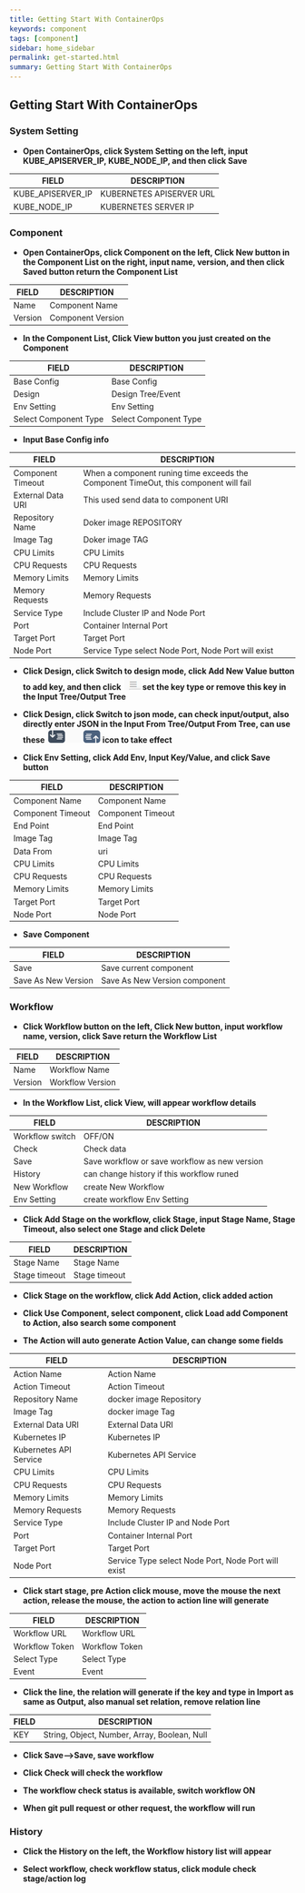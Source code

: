 ```yaml
---
title: Getting Start With ContainerOps
keywords: component
tags: [component]
sidebar: home_sidebar
permalink: get-started.html
summary: Getting Start With ContainerOps
---
```


## Getting Start With ContainerOps

### System Setting
- __Open ContainerOps, click System Setting on the left,  input KUBE_APISERVER_IP, KUBE_NODE_IP, and then click Save__

| FIELD |  DESCRIPTION |
| -------- | -------- |
| KUBE_APISERVER_IP  | KUBERNETES APISERVER URL |
| KUBE_NODE_IP  | KUBERNETES SERVER IP |

### Component
- __Open ContainerOps, click Component  on the left, Click New button in the Component List on the right, input name, version, and then click Saved button return the Component List__


| FIELD |  DESCRIPTION |
| -------- | -------- |
| Name  | Component Name |
| Version  | Component Version |

- __In the Component List, Click View button you just created on the Component__

| FIELD |  DESCRIPTION |
| -------- | -------- |
| Base Config  | Base Config |
| Design  | Design Tree/Event |
| Env Setting  | Env Setting |
| Select Component Type  | Select Component Type |


- __Input Base Config info__



| FIELD |  DESCRIPTION |
| -------- | -------- |
| Component Timeout  | When a component runing time exceeds the Component TimeOut, this component will fail |
| External Data URI  | This used send data to component URI |
| Repository Name  | Doker image REPOSITORY |
| Image Tag  | Doker image TAG |
| CPU Limits| CPU Limits|
| CPU Requests| CPU Requests|
| Memory Limits| Memory Limits|
| Memory Requests| Memory Requests|
| Service Type| Include Cluster IP and Node Port|
| Port| Container Internal Port|
| Target Port| Target Port|
| Node Port|Service Type select Node Port, Node Port will exist|

- __Click Design, click Switch to design mode, click Add New Value button to add key, and then click ![image](../../images/type.png) set the key type or remove this key in the Input Tree/Output Tree__


- __Click Design, click Switch to json mode, can check input/output, also directly enter JSON in the Input From Tree/Output From Tree, can use these ![image](../../images/json.png) icon to take effect__

- __Click Env Setting, click Add Env, Input Key/Value, and click Save button__


| FIELD |  DESCRIPTION |
| -------- | -------- |
| Component Name  | Component Name |
| Component Timeout  | Component Timeout |
| End Point  | End Point|
| Image Tag  | Image Tag |
| Data From  | uri |
| CPU Limits  | CPU Limits  |
| CPU Requests  | CPU Requests|
| Memory Limits  | Memory Limits |
| Target Port  | Target Port|
| Node Port  | Node Port |

- __Save Component__


| FIELD |  DESCRIPTION |
| -------- | -------- |
| Save  | Save current component |
| Save As New Version  | Save As New Version component |


### Workflow

- __Click Workflow button on the left, Click New  button, input workflow name, version, click Save return the Workflow List__

| FIELD |  DESCRIPTION |
| -------- | -------- |
| Name  | Workflow Name |
| Version  | Workflow Version |

- __In the Workflow List, click View, will appear workflow details__

| FIELD |  DESCRIPTION |
| -------- | -------- |
| Workflow switch | OFF/ON |
| Check  | Check data |
| Save  | Save workflow or save workflow as new version|
| History  | can change history if this workflow runed |
| New Workflow  | create New Workflow |
| Env Setting  | create workflow Env Setting |

- __Click Add Stage on the workflow, click Stage, input Stage Name, Stage Timeout, also select one Stage and click Delete__


| FIELD |  DESCRIPTION |
| -------- | -------- |
| Stage Name | Stage Name |
| Stage timeout  | Stage timeout |

- __Click Stage on the workflow, click Add Action, click added action__

- __Click Use Component, select component, click Load add Component to Action, also search some component__


- __The Action will auto generate Action Value, can change some fields__

| FIELD |  DESCRIPTION |
| -------- | -------- |
| Action Name  | Action Name |
| Action Timeout  | Action Timeout |
| Repository Name  | docker image Repository|
| Image Tag  | docker image Tag |
| External Data URI | External Data URI |
| Kubernetes IP  | Kubernetes IP |
| Kubernetes API Service  | Kubernetes API Service |
| CPU Limits| CPU Limits|
| CPU Requests| CPU Requests|
| Memory Limits| Memory Limits|
| Memory Requests| Memory Requests|
| Service Type| Include Cluster IP and Node Port|
| Port| Container Internal Port|
| Target Port| Target Port|
| Node Port|Service Type select Node Port, Node Port will exist|

- __Click start stage, pre Action click mouse, move the mouse the next action, release the mouse, the action to action line will generate__

| FIELD |  DESCRIPTION |
| -------- | -------- |
| Workflow URL  | Workflow URL  |
| Workflow Token  | Workflow Token |
| Select Type  | Select Type|
| Event  | Event |



- __Click the line, the relation will generate if the key and type in Import as same as Output, also manual set relation, remove relation line__

| FIELD |  DESCRIPTION |
| -------- | -------- |
| KEY | String, Object, Number, Array, Boolean, Null|

- __Click Save-->Save,  save workflow__

- __Click Check will check the workflow__

- __The workflow check status is  available, switch workflow ON__

- __When git pull request or other request, the workflow will run__

### History

- __Click the History on the left, the Workflow history list will appear__



- __Select workflow, check workflow status, click module check stage/action log__
